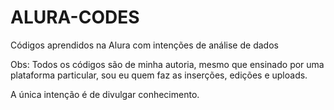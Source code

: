# ALURA-CODES
Códigos aprendidos na Alura com intenções de análise de dados

Obs: Todos os códigos são de minha autoria, mesmo que ensinado por uma plataforma particular, sou eu quem faz as inserções,
edições e uploads.

A única intenção é de divulgar conhecimento.
